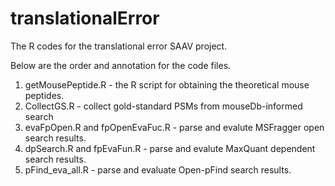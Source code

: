 # translationalError
The R codes for the translational error SAAV project.

Below are the order and annotation for the code files.

1. getMousePeptide.R - the R script for obtaining the theoretical mouse peptides.
2. CollectGS.R - collect gold-standard PSMs from mouseDb-informed search
3. evaFpOpen.R and fpOpenEvaFuc.R - parse and evalute MSFragger open search results.
4. dpSearch.R and fpEvaFun.R - parse and evalute MaxQuant dependent search results.
5. pFind_eva_all.R - parse and evaluate Open-pFind search results.
